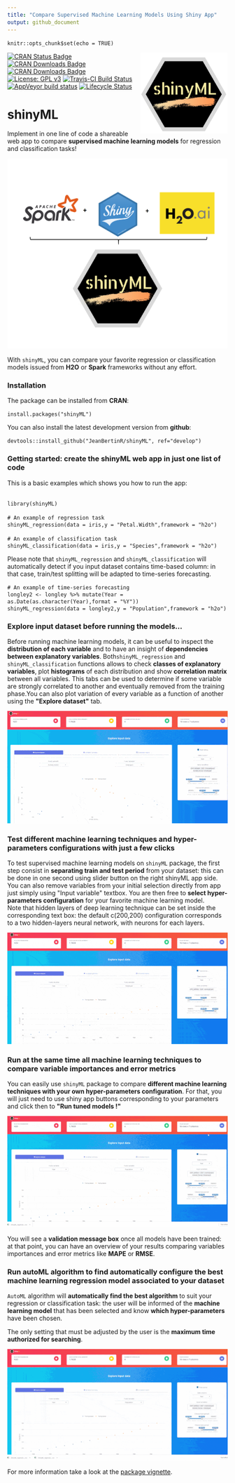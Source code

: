 ```yaml
---
title: "Compare Supervised Machine Learning Models Using Shiny App"
output: github_document
---
```



```{r setup, include=FALSE}
knitr::opts_chunk$set(echo = TRUE)
```

<img src="vignettes/logo_shinyML.jpg" width=200 align="right" />

[![CRAN Status Badge](http://www.r-pkg.org/badges/version/shinyML)](https://CRAN.R-project.org/package=shinyML)
[![CRAN Downloads Badge](https://cranlogs.r-pkg.org/badges/shinyML)](https://CRAN.R-project.org/package=shinyML)
[![CRAN Downloads Badge](https://cranlogs.r-pkg.org/badges/grand-total/shinyML)](https://CRAN.R-project.org/package=shinyML)
[![License: GPL v3](https://img.shields.io/badge/License-GPL%20v3-red.svg)](https://www.gnu.org/licenses/gpl-3.0)
[![Travis-CI Build Status](https://travis-ci.org/JeanBertinR/shinyML.svg?branch=master)](https://travis-ci.org/JeanBertinR/shinyML)
[![AppVeyor build status](https://ci.appveyor.com/api/projects/status/github/JeanBertinR/shinyML?branch=master&svg=true)](https://ci.appveyor.com/project/JeanBertinR/shinyML)
[![Lifecycle Status](https://img.shields.io/badge/lifecycle-maturing-blue.svg)](https://www.tidyverse.org/lifecycle/)



# shinyML


  Implement in one line of code a shareable web app to compare **supervised machine learning models** for regression and classification tasks!
<p align="center">
  <img src="vignettes/shinyML.png">
</p>

  With `shinyML`, you can compare your favorite regression or classification models issued from **H2O** or **Spark** frameworks without any effort. 



### Installation

  The package can be installed from **CRAN**:

```{r eval=FALSE}
install.packages("shinyML")
```


  You can also install the latest development version from **github**:

```{r eval=FALSE}
devtools::install_github("JeanBertinR/shinyML", ref="develop")
```

### Getting started: create the shinyML web app in just one list of code

  This is a basic examples which shows you how to run the app:

```{r classic example, eval=FALSE, message=FALSE, out.width=600, out.height=400}

library(shinyML)

# An example of regression task 
shinyML_regression(data = iris,y = "Petal.Width",framework = "h2o")

# An example of classification task  
shinyML_classification(data = iris,y = "Species",framework = "h2o")
```

  Please note that `shinyML_regression` and `shinyML_classification` will automatically detect if you input dataset contains time-based column: in that case, train/test splitting will be adapted to time-series forecasting. 
  
```{r time-series example, eval=FALSE, message=FALSE, out.width=600, out.height=400}
# An example of time-series forecasting
longley2 <- longley %>% mutate(Year = as.Date(as.character(Year),format = "%Y"))
shinyML_regression(data = longley2,y = "Population",framework = "h2o")

```

### Explore input dataset before running the models...
  Before running machine learning models, it can be useful to inspect the **distribution of each variable** and to have an insight of **dependencies between explanatory variables**. Both`shinyML_regression` and `shinyML_classification` functions allows to check **classes of explanatory variables**, plot **histograms** of each distribution and show **correlation matrix** between all variables. This tabs can be used to determine if some variable are strongly correlated to another and eventually removed from the training phase.You can also plot variation of every variable as a function of another using the **"Explore dataset"** tab. 

<p align="center">
  <img src="vignettes/explore_data.gif">
</p> 
  


### Test different machine learning techniques and hyper-parameters configurations with just a few clicks

  To test supervised machine learning models on `shinyML` package, the first step consist in **separating train and test period** from your dataset: this can be done in one second using slider button on the right shinyML app side. 
  You can also remove variables from your initial selection directly from app just simply using "Input variable" textbox. 
You are then free to **select hyper-parameters configuration** for your favorite machine learning model.  
Note that hidden layers of deep learning technique can be set inside the corresponding text box: the default c(200,200) configuration corresponds to a two hidden-layers neural network, with neurons for each layers. 
<p align="center">
  <img src="vignettes/one_model.gif">
</p>


### Run at the same time all machine learning techniques to compare variable importances and error metrics

 You can easily use `shinyML` package to compare **different machine learning techniques with your own hyper-parameters configuration**. 
For that, you will just need to use shiny app buttons corresponding to your parameters and click then to **"Run tuned models !"**
<p align="center">
  <img src="vignettes/all_models.gif">
</p>

  You will see a **validation message box** once all models have been trained: at that point, you can have an overview of your results comparing variables importances and error metrics like **MAPE** or **RMSE**.

### Run autoML algorithm to find automatically configure the best machine learning regression model associated to your dataset 

  `AutoML` algorithm will **automatically find the best algorithm** to suit your regression or classification task: the user will be informed of the **machine learning model** that has been selected and know **which hyper-parameters** have been chosen.  

  The only setting that must be adjusted by the user is the **maximum time authorized for searching**. 
<p align="center">
  <img src="vignettes/auto_ML.gif">
</p>


  For more information take a look at the [package vignette](vignettes/vignettes.Rmd).


